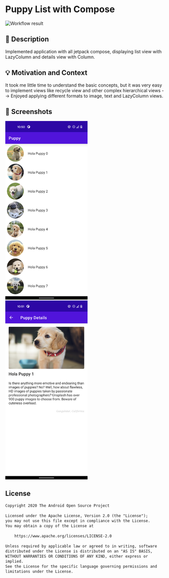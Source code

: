 # Puppy List with Compose

<!--- Replace <OWNER> with your Github Username and <REPOSITORY> with the name of your repository. -->
<!--- You can find both of these in the url bar when you open your repository in github. -->
![Workflow result](https://github.com/Ganganaidu/week_one_compose_dev_challenge/workflows/Check/badge.svg)


## :scroll: Description
   Implemented application with all jetpack compose, displaying list view with LazyColumn and details view with Column.


## :bulb: Motivation and Context
   It took me little time to understand the basic concepts, but it was very easy to implement views like recycle view and other complex hierarchical views -->
   Enjoyed applying different formats to image, text and LazyColumn views.


## :camera_flash: Screenshots
<!-- You can add more screenshots here if you like -->
<img src="/results/screenshot_1.png" width="260">&emsp;<img src="/results/screenshot_2.png" width="260">

## License
```
Copyright 2020 The Android Open Source Project

Licensed under the Apache License, Version 2.0 (the "License");
you may not use this file except in compliance with the License.
You may obtain a copy of the License at

    https://www.apache.org/licenses/LICENSE-2.0

Unless required by applicable law or agreed to in writing, software
distributed under the License is distributed on an "AS IS" BASIS,
WITHOUT WARRANTIES OR CONDITIONS OF ANY KIND, either express or implied.
See the License for the specific language governing permissions and
limitations under the License.
```